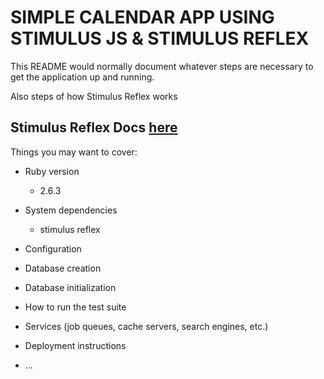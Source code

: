 # SIMPLE CALENDAR APP USING STIMULUS JS & STIMULUS REFLEX

This README would normally document whatever steps are necessary to get the
application up and running.

Also steps of how Stimulus Reflex works

## Stimulus Reflex Docs [here](https://docs.stimulusreflex.com/setup)

Things you may want to cover:

* Ruby version
  - 2.6.3

* System dependencies
  - stimulus reflex

* Configuration

* Database creation

* Database initialization

* How to run the test suite

* Services (job queues, cache servers, search engines, etc.)

* Deployment instructions

* ...
